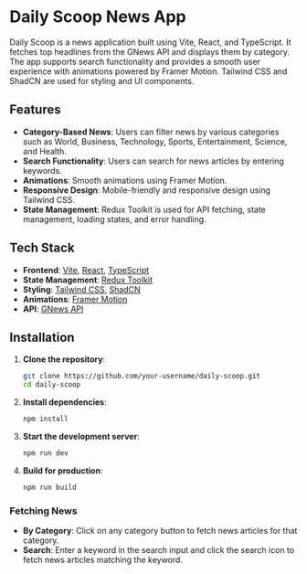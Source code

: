 # Daily Scoop News App

Daily Scoop is a news application built using Vite, React, and TypeScript. It fetches top headlines from the GNews API and displays them by category. The app supports search functionality and provides a smooth user experience with animations powered by Framer Motion. Tailwind CSS and ShadCN are used for styling and UI components.

## Features

- **Category-Based News**: Users can filter news by various categories such as World, Business, Technology, Sports, Entertainment, Science, and Health.
- **Search Functionality**: Users can search for news articles by entering keywords.
- **Animations**: Smooth animations using Framer Motion.
- **Responsive Design**: Mobile-friendly and responsive design using Tailwind CSS.
- **State Management**: Redux Toolkit is used for API fetching, state management, loading states, and error handling.

## Tech Stack

- **Frontend**: [Vite](https://vitejs.dev/), [React](https://reactjs.org/), [TypeScript](https://www.typescriptlang.org/)
- **State Management**: [Redux Toolkit](https://redux-toolkit.js.org/)
- **Styling**: [Tailwind CSS](https://tailwindcss.com/), [ShadCN](https://shadcn.dev/)
- **Animations**: [Framer Motion](https://www.framer.com/motion/)
- **API**: [GNews API](https://gnews.io/)

## Installation

1. **Clone the repository**:
    ```bash
    git clone https://github.com/your-username/daily-scoop.git
    cd daily-scoop
    ```

2. **Install dependencies**:
    ```bash
    npm install
    ```

3. **Start the development server**:
    ```bash
    npm run dev
    ```

4. **Build for production**:
    ```bash
    npm run build
    ```
    
### Fetching News

- **By Category**: Click on any category button to fetch news articles for that category.
- **Search**: Enter a keyword in the search input and click the search icon to fetch news articles matching the keyword.
